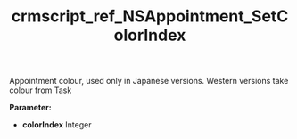 ﻿---
title: crmscript_ref_NSAppointment_SetColorIndex
description: NSAppointment.SetColorIndex(Integer colorIndex)
intellisense: NSAppointment.SetColorIndex
keywords: NSAppointment, GetColorIndex
so.topic: reference
---

Appointment colour, used only in Japanese versions. Western versions take colour from Task

**Parameter:** 
 - **colorIndex** Integer

